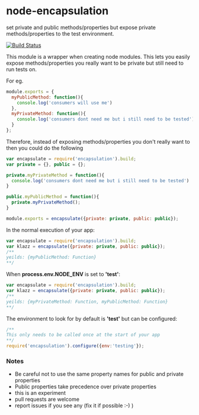 # node-encapsulation
set private and public methods/properties but expose private methods/properties to the test environment.

[![Build Status](https://travis-ci.org/lwhiteley/node-encapsulation.svg?branch=master)](https://travis-ci.org/lwhiteley/node-encapsulation)

This module is a wrapper when creating node modules. This lets you easily expose methods/properties you really want to be private but still need to run tests on.

For eg.

```js
module.exports = {
  myPublicMethod: function(){
    console.log('consumers will use me')
  },
  myPrivateMethod: function(){
    console.log('consumers dont need me but i still need to be tested')
  }
};
```

Therefore, instead of exposing methods/properties you don't really want to then you could do the following

```js
var encapsulate = require('encapsulation').build;
var private = {}, public = {};

private.myPrivateMethod = function(){
  console.log('consumers dont need me but i still need to be tested')
}

public.myPublicMethod = function(){
  private.myPrivateMethod();
}

module.exports = encapsulate({private: private, public: public});
```

In the normal execution of your app:

```js
var encapsulate = require('encapsulation').build;
var klazz = encapsulate({private: private, public: public});
/**
yeilds: {myPublicMethod: Function}
**/
```

When **process.env.NODE_ENV** is set to **'test'**:

```js
var encapsulate = require('encapsulation').build;
var klazz = encapsulate({private: private, public: public});
/**
yeilds: {myPrivateMethod: Function, myPublicMethod: Function}
**/
```

The environment to look for by default is **'test'** but can be configured:
```js
/**
This only needs to be called once at the start of your app
**/
require('encapsulation').configure({env:'testing'});

```

### Notes
- Be careful not to use the same property names for public and private properties
- Public properties take precedence over private properties
- this is an experiment
- pull requests are welcome
- report issues if you see any (fix it if possible :-) )
